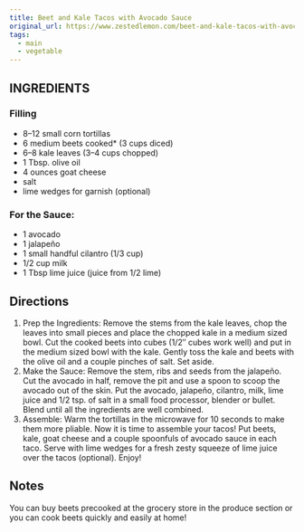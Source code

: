 ```yaml
---
title: Beet and Kale Tacos with Avocado Sauce
original_url: https://www.zestedlemon.com/beet-and-kale-tacos-with-avocado-sauce
tags:
  - main
  - vegetable
---
```


## INGREDIENTS

### Filling

* 8–12 small corn tortillas
* 6 medium beets cooked* (3 cups diced)
* 6–8 kale leaves (3–4 cups chopped)
* 1 Tbsp. olive oil
* 4 ounces goat cheese
* salt
* lime wedges for garnish (optional)

### For the Sauce:

* 1 avocado
* 1 jalapeño
* 1 small handful cilantro (1/3 cup)
* 1/2 cup milk
* 1 Tbsp lime juice (juice from 1/2 lime)

## Directions

1. Prep the Ingredients: Remove the stems from the kale leaves, chop the leaves into small pieces and place the chopped kale in a medium sized bowl. Cut the cooked beets into cubes (1/2″ cubes work well) and put in the medium sized bowl with the kale. Gently toss the kale and beets with the olive oil and a couple pinches of salt. Set aside.
1. Make the Sauce: Remove the stem, ribs and seeds from the jalapeño. Cut the avocado in half, remove the pit and use a spoon to scoop the avocado out of the skin. Put the avocado, jalapeño, cilantro, milk, lime juice and 1/2 tsp. of salt in a small food processor, blender or bullet. Blend until all the ingredients are well combined.
1. Assemble: Warm the tortillas in the microwave for 10 seconds to make them more pliable. Now it is time to assemble your tacos! Put beets, kale, goat cheese and a couple spoonfuls of avocado sauce in each taco. Serve with lime wedges for a fresh zesty squeeze of lime juice over the tacos (optional). Enjoy!

## Notes

You can buy beets precooked at the grocery store in the produce section or you can cook beets quickly and easily at  home!